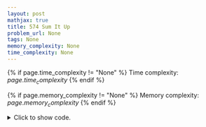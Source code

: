 ```yaml
---
layout: post
mathjax: true
title: 574 Sum It Up
problem_url: None
tags: None
memory_complexity: None
time_complexity: None
---
```




{% if page.time_complexity != "None" %}
Time complexity: ${{ page.time_complexity }}$
{% endif %}

{% if page.memory_complexity != "None" %}
Memory complexity: ${{ page.memory_complexity }}$
{% endif %}

<details>
<summary>
<p style="display:inline">Click to show code.</p>
</summary>
```cpp
{% raw %}
using namespace std;
using vi = vector<int>;
const int NMAX = 12 + 8;
int t, n;
int x[NMAX];
void print_ans(vi ans)
{
    for (auto &elem : ans)
    {
        if (&elem != &ans.front())
            cout << "+";
        cout << elem;
    }
    cout << endl;
}
bool backtrack(int pos, int sum, vi cur_ans)
{
    bool found = false;
    if (sum == t)
    {
        print_ans(cur_ans);
        return true;
    }
    if (sum > t or pos > n)
        return false;
    for (int i = pos; i < n; ++i)
    {
        if (i != pos and
            x[i] == x[i - 1])
            continue;
        cur_ans.push_back(x[i]);
        found |= backtrack(i + 1, sum + x[i], cur_ans);
        cur_ans.pop_back();
    }
    return found;
}
int main(void)
{
    while (cin >> t >> n and n != 0)
    {
        for (int i = 0; i < n; ++i)
            cin >> x[i];
        cout << "Sums of " << t << ":" << endl;
        if (not backtrack(0, 0, vi()))
            cout << "NONE" << endl;
    }
    return 0;
}

{% endraw %}
```
</details>

